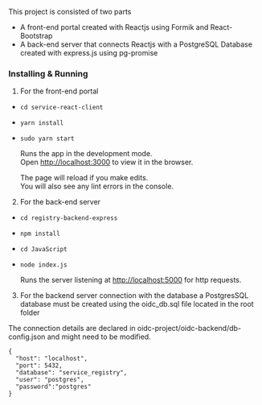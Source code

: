 This project is consisted of two parts
* A front-end portal created with Reactjs using Formik and React-Bootstrap
* A back-end server that connects Reactjs with a PostgreSQL Database created with express.js using pg-promise

### Installing & Running

1. For the front-end portal
* `cd service-react-client`

* `yarn install`

* `sudo yarn start`

  Runs the app in the development mode.<br />
Open [http://localhost:3000](http://localhost:3000) to view it in the browser.

  The page will reload if you make edits.<br />
You will also see any lint errors in the console.




2. For the back-end server
* `cd registry-backend-express`
* `npm install`
* `cd JavaScript`
* `node index.js`

  Runs the server listening at [http://localhost:5000](http://localhost:5000) for http requests.

3. For the backend server connection with the database a PostgresSQL database must be created using the oidc_db.sql file located in the root folder

The connection details are declared in oidc-project/oidc-backend/db-config.json and might need to be modified.

 ```
 {
   "host": "localhost",
   "port": 5432,
   "database": "service_registry",
   "user": "postgres",
   "password":"postgres"
 }
```
